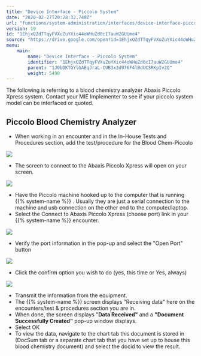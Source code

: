 ```yaml
---
title: "Device Interface - Piccolo System"
date: "2020-02-27T20:28:32.748Z"
url: "functions/system-administration/interfaces/device-interface-piccolo-system.html"
version: 19
id: "1EhjxQZdTTqyFVXuZuYXic44oWHuZd0cI7auW2GUUme4"
source: "https://drive.google.com/open?id=1EhjxQZdTTqyFVXuZuYXic44oWHuZd0cI7auW2GUUme4"
menu:
    main:
        name: "Device Interface - Piccolo System"
        identifier: "1EhjxQZdTTqyFVXuZuYXic44oWHuZd0cI7auW2GUUme4"
        parent: "1J0bDKTGYlGAEqJraL-CUB3x3d976F4lBdUCSRKpIv2Q"
        weight: 5490
---
```

The following is referring to a blood chemistry analyzer Abaxis Piccolo Xpress system. Contact your MIE Implementer to see if your piccolo system model can be interfaced or quoted.

## Piccolo Blood Chemistry Analyzer

* When working in an encounter and in the In-House Tests and Procedures section, add the test/procedure for the Blood Chem-Piccolo

![](device-interface-piccolo-system.images/image1.png)

* The screen to connect to the Abaxis Piccolo Xpress will open on your screen.

![](device-interface-piccolo-system.images/image3.png)

* Have the Piccolo machine hooked up to the computer that is running {{% system-name %}} . Usually they are just a serial connection to the machine and usb connection on the other end to the computer/laptop.
* Select the Connect to Abaxis Piccolo Xpress (choose port) link in your {{% system-name %}} encounter.

![](device-interface-piccolo-system.images/image2.png)

* Verify the port information in the pop-up and select the "Open Port" button

![](device-interface-piccolo-system.images/image5.png)

* Click the confirm option you wish to do (yes, this time or Yes, always)

![](device-interface-piccolo-system.images/image4.png)

* Transmit the information from the equipment.
* The {{% system-name %}} screen displays "Receiving data" here on the encounters/test & procedures section you are in.
* When done, the screen displays "<strong>Data Received"</strong> and a <strong>"Document Successfully Created"</strong> pop-up window displays.
* Select OK
* To view the data, navigate to the chart tab this document is stored in (DocSum tab or a separate chart tab that you have set up to house this blood chemistry document) and select the docid to view the result.
